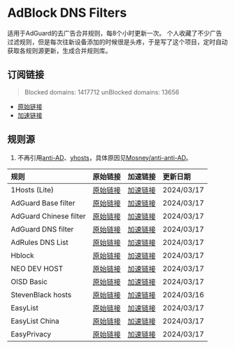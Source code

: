 # AdBlock DNS Filters
适用于AdGuard的去广告合并规则，每8个小时更新一次。
个人收藏了不少广告过滤规则，但是每次往新设备添加的时候很是头疼，于是写了这个项目，定时自动获取各规则源更新，生成合并规则库。
## 订阅链接
> Blocked domains: 1417712  unBlocked domains: 13656
- [原始链接](https://raw.githubusercontent.com/yangxiaoge/adblockfilters/main/rules/adblockfilters.txt)
- [加速链接](https://cdn.jsdelivr.net/gh/yangxiaoge/adblockfilters@main/rules/adblockfilters.txt)
## 规则源
1. 不再引用[anti-AD](https://anti-ad.net/adguard.txt)、[yhosts](https://raw.githubusercontent.com/VeleSila/yhosts/master/hosts.txt)，具体原因见[Mosney/anti-anti-AD](https://github.com/Mosney/anti-anti-AD)。

| 规则 | 原始链接 | 加速链接 | 更新日期 |
|:-|:-|:-|:-|
| 1Hosts (Lite) | [原始链接](https://raw.githubusercontent.com/badmojr/1Hosts/master/Lite/adblock.txt) | [加速链接](https://cdn.jsdelivr.net/gh/yangxiaoge/adblockfilters@main/rules/1Hosts_(Lite).txt) | 2024/03/17 |
| AdGuard Base filter | [原始链接](https://raw.githubusercontent.com/AdguardTeam/FiltersRegistry/master/filters/filter_2_Base/filter.txt) | [加速链接](https://cdn.jsdelivr.net/gh/yangxiaoge/adblockfilters@main/rules/AdGuard_Base_filter.txt) | 2024/03/17 |
| AdGuard Chinese filter | [原始链接](https://raw.githubusercontent.com/AdguardTeam/FiltersRegistry/master/filters/filter_224_Chinese/filter.txt) | [加速链接](https://cdn.jsdelivr.net/gh/yangxiaoge/adblockfilters@main/rules/AdGuard_Chinese_filter.txt) | 2024/03/17 |
| AdGuard DNS filter | [原始链接](https://adguardteam.github.io/AdGuardSDNSFilter/Filters/filter.txt) | [加速链接](https://cdn.jsdelivr.net/gh/yangxiaoge/adblockfilters@main/rules/AdGuard_DNS_filter.txt) | 2024/03/17 |
| AdRules DNS List | [原始链接](https://raw.githubusercontent.com/Cats-Team/AdRules/main/dns.txt) | [加速链接](https://cdn.jsdelivr.net/gh/yangxiaoge/adblockfilters@main/rules/AdRules_DNS_List.txt) | 2024/03/17 |
| Hblock | [原始链接](https://hblock.molinero.dev/hosts_adblock.txt) | [加速链接](https://cdn.jsdelivr.net/gh/yangxiaoge/adblockfilters@main/rules/Hblock.txt) | 2024/03/17 |
| NEO DEV HOST | [原始链接](https://raw.githubusercontent.com/neodevpro/neodevhost/master/lite_adblocker) | [加速链接](https://cdn.jsdelivr.net/gh/yangxiaoge/adblockfilters@main/rules/NEO_DEV_HOST.txt) | 2024/03/17 |
| OISD Basic | [原始链接](https://abp.oisd.nl/basic/) | [加速链接](https://cdn.jsdelivr.net/gh/yangxiaoge/adblockfilters@main/rules/OISD_Basic.txt) | 2024/03/17 |
| StevenBlack hosts | [原始链接](https://raw.githubusercontent.com/StevenBlack/hosts/master/hosts) | [加速链接](https://cdn.jsdelivr.net/gh/yangxiaoge/adblockfilters@main/rules/StevenBlack_hosts.txt) | 2024/03/16 |
| EasyList | [原始链接](https://easylist-downloads.adblockplus.org/easylist.txt) | [加速链接](https://cdn.jsdelivr.net/gh/yangxiaoge/adblockfilters@main/rules/EasyList.txt) | 2024/03/17 |
| EasyList China | [原始链接](https://easylist-downloads.adblockplus.org/easylistchina.txt) | [加速链接](https://cdn.jsdelivr.net/gh/yangxiaoge/adblockfilters@main/rules/EasyList_China.txt) | 2024/03/17 |
| EasyPrivacy | [原始链接](https://easylist-downloads.adblockplus.org/easyprivacy.txt) | [加速链接](https://cdn.jsdelivr.net/gh/yangxiaoge/adblockfilters@main/rules/EasyPrivacy.txt) | 2024/03/17 |
